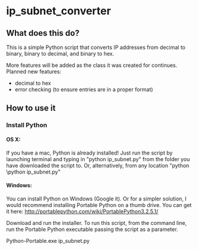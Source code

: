 # ip_subnet_converter

## What does this do?
This is a simple Python script that converts IP addresses from decimal to binary, binary to decimal, and binary to hex.

More features will be added as the class it was created for continues. Planned new features:
+ decimal to hex
+ error checking (to ensure entries are in a proper format)

## How to use it

### Install Python
#### OS X:
If you have a mac, Python is already installed! Just run the script by launching terminal and typing in "python ip_subnet.py" from the folder you have downloaded the script to. Or, alternatively, from any location "python <path to folder of script>\python ip_subnet.py"

#### Windows:
You can install Python on Windows (Google it). Or for a simpler solution, I would recommend installing Portable Python on a thumb drive. You can get it here: http://portablepython.com/wiki/PortablePython3.2.5.1/

Download and run the installer. To run this script, from the command line, run the Portable Python executable passing the script as a parameter.

Python-Portable.exe ip_subnet.py
